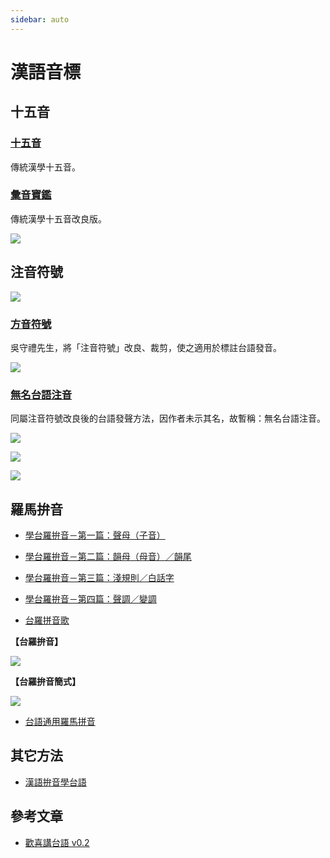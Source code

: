 ```yaml
---
sidebar: auto
---
```


# 漢語音標

## 十五音

### [十五音](./shi_wu_yin/)

傳統漢學十五音。

### [彙音寶鑑](./hui_yin/)

傳統漢學十五音改良版。

![](../picts/Wui_Chen_Qu-Shi_Wu_Yin.png)

## 注音符號

![](https://pic3.zhimg.com/v2-e54f35064b7e5710489a155ec91f0aab_1440w.jpg?source=172ae18b)

### [方音符號](fang_yin/)

吳守禮先生，將「注音符號」改良、裁剪，使之適用於標註台語發音。

![](./fang_yin/picts/Fang_Yin-Huang_He_Lou.jpg)


### [無名台語注音](wu_ming/)

同屬注音符號改良後的台語發聲方法，因作者未示其名，故暫稱：無名台語注音。

![](./wu_ming/picts/Tai_Yu_Zhu_Yin.png)

![](./wu_ming/picts/Tai_Yu_Zhu_Yin_ABC.png)

![](./fang_yin/picts/Fang_Yin-7_Shen_Diao.jpg)

## 羅馬拚音

 - [學台羅拚音－第一篇：聲母（子音）](https://www.youtube.com/watch?v=92q7mAF_8EY)
 - [學台羅拚音－第二篇：韻母（母音）／韻尾](https://www.youtube.com/watch?v=D2uxHOKkpFY&t=0s)
 - [學台羅拚音－第三篇：淺規則／白話字](https://www.youtube.com/watch?v=GxLz5pkHqO4&t=0s)
 - [學台羅拚音－第四篇：聲調／變調](https://www.youtube.com/watch?v=TO5i0dZ7xVA&t=0s)

 - [台羅拼音歌](https://www.youtube.com/watch?v=QZt43n9NAnI)

**【台羅拚音】**

![](../picts/Wui_Chen_Qu-Tai_Luo_Pin_Yin.png)

**【台羅拚音簡式】**

![](../picts/Wui_Chen_Qu-Tai_Luo_Pin_Yin_Jian.png)

 - [台語通用羅馬拼音](https://www.youtube.com/watch?v=2dVO4OkjOU8)


## 其它方法

 - [漢語拚音學台語](https://www.youtube.com/watch?v=k2Bxdl_uhoA)


## 參考文章

 - [歡喜講台語 v0.2](https://blog.xuite.net/hn88196555/twblog/92391128)
